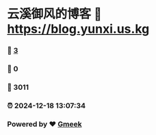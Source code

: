 # 云溪御风的博客 :link: https://blog.yunxi.us.kg 
### :page_facing_up: [3](https://blog.yunxi.us.kg/tag.html) 
### :speech_balloon: 0 
### :hibiscus: 3011 
### :alarm_clock: 2024-12-18 13:07:34 
### Powered by :heart: [Gmeek](https://github.com/Meekdai/Gmeek)
